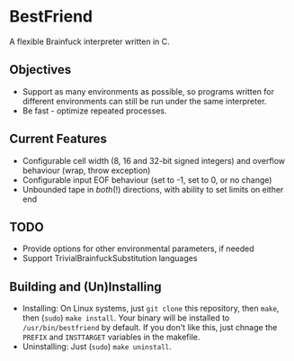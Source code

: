# BestFriend
A flexible Brainfuck interpreter written in C.

## Objectives
 * Support as many environments as possible, so programs written for
    different environments can still be run under the same interpreter.
 * Be fast - optimize repeated processes.

## Current Features
 * Configurable cell width (8, 16 and 32-bit signed integers) and overflow
    behaviour (wrap, throw exception)
 * Configurable input EOF behaviour (set to -1, set to 0, or no change)
 * Unbounded tape in *both*(!) directions, with ability to set limits on
    either end

## TODO
 * Provide options for other environmental parameters, if needed
 * Support TrivialBrainfuckSubstitution languages

## Building and (Un)Installing
 * Installing: On Linux systems, just `git clone` this repository, then
    `make`, then (`sudo`) `make install`. Your binary will be installed to
    `/usr/bin/bestfriend` by default. If you don't like this, just chnage
    the `PREFIX` and `INSTTARGET` variables in the makefile.
 * Uninstalling: Just (`sudo`) `make uninstall`.
